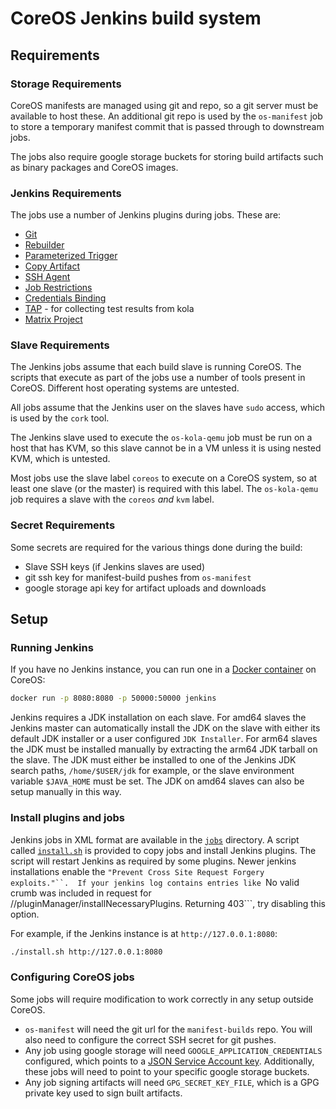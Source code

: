 # CoreOS Jenkins build system

## Requirements

### Storage Requirements

CoreOS manifests are managed using git and repo, so a git server must be available to host these. An additional git repo is used by the `os-manifest` job to store a temporary manifest commit that is passed through to downstream jobs.

The jobs also require google storage buckets for storing build artifacts such as binary packages and CoreOS images.

### Jenkins Requirements

The jobs use a number of Jenkins plugins during jobs. These are:

- [Git](https://wiki.jenkins-ci.org/display/JENKINS/Git+Plugin)
- [Rebuilder](https://wiki.jenkins-ci.org/display/JENKINS/Rebuild+Plugin)
- [Parameterized Trigger](https://wiki.jenkins-ci.org/display/JENKINS/Parameterized+Trigger+Plugin)
- [Copy Artifact](https://wiki.jenkins-ci.org/display/JENKINS/Copy+Artifact+Plugin)
- [SSH Agent](https://wiki.jenkins-ci.org/display/JENKINS/SSH+Agent+Plugin)
- [Job Restrictions](https://wiki.jenkins-ci.org/display/JENKINS/Job+Restrictions+Plugin)
- [Credentials Binding](https://wiki.jenkins-ci.org/display/JENKINS/Credentials+Binding+Plugin)
- [TAP](https://wiki.jenkins-ci.org/display/JENKINS/TAP+Plugin) - for collecting test results from kola
- [Matrix Project](https://wiki.jenkins-ci.org/display/JENKINS/Matrix+Project+Plugin)

### Slave Requirements

The Jenkins jobs assume that each build slave is running CoreOS. The scripts that execute as part of the jobs use a number of tools present in CoreOS. Different host operating systems are untested.

All jobs assume that the Jenkins user on the slaves have `sudo` access, which is used by the `cork` tool.

The Jenkins slave used to execute the `os-kola-qemu` job must be run on a host that has KVM, so this slave cannot be in a VM unless it is using nested KVM, which is untested.

Most jobs use the slave label `coreos` to execute on a CoreOS system, so at least one slave (or the master) is required with this label. The `os-kola-qemu` job requires a slave with the `coreos` *and* `kvm` label.

### Secret Requirements

Some secrets are required for the various things done during the build:

- Slave SSH keys (if Jenkins slaves are used)
- git ssh key for manifest-build pushes from `os-manifest`
- google storage api key for artifact uploads and downloads

## Setup

### Running Jenkins

If you have no Jenkins instance, you can run one in a [Docker container](https://hub.docker.com/_/jenkins/) on CoreOS:

```sh
docker run -p 8080:8080 -p 50000:50000 jenkins
```

Jenkins requires a JDK installation on each slave. For amd64 slaves the Jenkins master can automatically install the JDK on the slave with either its default JDK installer or a user configured ```JDK Installer```.  For arm64 slaves the JDK must be installed manually by extracting the arm64 JDK tarball on the slave.  The JDK must either be installed to one of the Jenkins JDK search paths, ```/home/$USER/jdk``` for example, or the slave environment variable `$JAVA_HOME` must be set.  The JDK on amd64 slaves can also be setup manually in this way.

### Install plugins and jobs

Jenkins jobs in XML format are available in the [`jobs`](jobs) directory. A script called [`install.sh`](install.sh) is provided to copy jobs and install Jenkins plugins. The script will restart Jenkins as required by some plugins.  Newer jenkins installations enable the ```"Prevent Cross Site Request Forgery exploits."``.  If your jenkins log contains entries like ```No valid crumb was included in request for //pluginManager/installNecessaryPlugins. Returning 403```, try disabling this option.

For example, if the Jenkins instance is at `http://127.0.0.1:8080`:

```sh
./install.sh http://127.0.0.1:8080
```

### Configuring CoreOS jobs

Some jobs will require modification to work correctly in any setup outside CoreOS.

- `os-manifest` will need the git url for the `manifest-builds` repo. You will also need to configure the correct SSH secret for git pushes.
- Any job using google storage will need `GOOGLE_APPLICATION_CREDENTIALS` configured, which points to a [JSON Service Account key](https://cloud.google.com/storage/docs/authentication). Additionally, these jobs will need to point to your specific google storage buckets.
- Any job signing artifacts will need `GPG_SECRET_KEY_FILE`, which is a GPG private key used to sign built artifacts.

